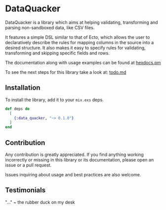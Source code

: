 # DataQuacker

DataQuacker is a library which aims at helping validating, transforming and parsing non-sandboxed data, like CSV files.

It features a simple DSL similar to that of Ecto, which allows the user to declaratively describe the rules for mapping columns in the source into a desired structure. It also makes it easy to specify rules for validating, transforming and skipping specific fields and rows.

The documentation along with usage examples can be found at [hexdocs.pm](https://hexdocs.pm/data_quacker/DataQuacker.html)

To see the next steps for this library take a look at: [todo.md](./docs/todo.md)

## Installation

To install the library, add it to your `mix.exs` deps.

```elixir
def deps do
  [
    {:data_quacker, "~> 0.1.0"}
  ]
end
```

## Contribution

Any contribution is greatly appreciated. If you find anything working incorrectly or missing in this library or its documentation, please open an issue or a pull request.

Issues inquiring about usage and best practices are also welcome.

## Testimonials

"..." ~ the rubber duck on my desk

